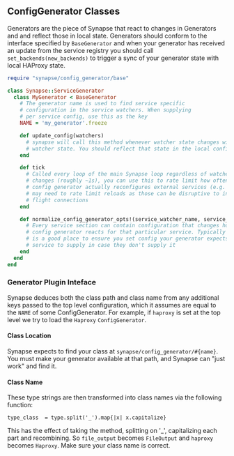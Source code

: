 ## ConfigGenerator Classes

Generators are the piece of Synapse that react to changes in Generators and
and reflect those in local state. Generators should conform to the interface
specified by `BaseGenerator` and when your generator has received
an update from the service registry you should call
`set_backends(new_backends)` to trigger a sync of your generator state with local
HAProxy state.

```ruby
require "synapse/config_generator/base"

class Synapse::ServiceGenerator
  class MyGenerator < BaseGenerator
    # The generator name is used to find service specific
    # configuration in the service watchers. When supplying
    # per service config, use this as the key
    NAME = 'my_generator'.freeze

    def update_config(watchers)
      # synapse will call this method whenever watcher state changes with the
      # watcher state. You should reflect that state in the local config state
    end

    def tick
      # Called every loop of the main Synapse loop regardless of watcher #
      # changes (roughly ~1s), you can use this to rate limit how often your
      # config generator actually reconfigures external services (e.g. HAProxy
      # may need to rate limit reloads as those can be disruptive to in
      # flight connections
    end

    def normalize_config_generator_opts!(service_watcher_name, service_watcher_opts)
      # Every service section can contain configuration that changes how the
      # config generator reacts for that particular service. Typically this
      # is a good place to ensure you set config your generator expects every
      # service to supply in case they don't supply it
    end
  end
end
```

### Generator Plugin Inteface
Synapse deduces both the class path and class name from any additional keys
passed to the top level configuration, which it assumes are equal to the `NAME`
of some ConfigGenerator. For example, if `haproxy` is set at the top level we
try to load the `Haproxy` `ConfigGenerator`.

#### Class Location
Synapse expects to find your class at `synapse/config_generator/#{name}`. You
must make your generator available at that path, and Synapse can "just work" and
find it.

#### Class Name
These type strings are then transformed into class names via the following
function:

```
type_class  = type.split('_').map{|x| x.capitalize}
```

This has the effect of taking the method, splitting on '_', capitalizing each
part and recombining. So `file_output` becomes `FileOutput` and `haproxy`
becomes `Haproxy`. Make sure your class name is correct.
